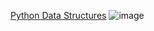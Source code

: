 [Python Data Structures](https://coursera.org/share/672796b707cbd4b93c8b95a70a1b3256)
![image](https://user-images.githubusercontent.com/82854823/131416778-2582c990-3363-460d-855f-11c77a16982d.png)
